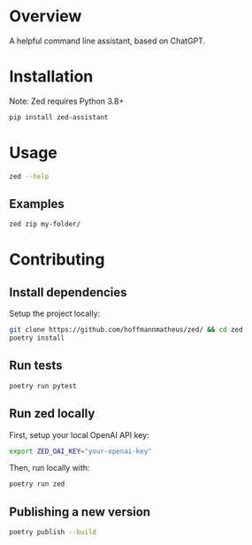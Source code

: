 
# Overview 
A helpful command line assistant, based on ChatGPT.

# Installation
Note: Zed requires Python 3.8+
```bash
pip install zed-assistant
```

# Usage
```bash
zed --help
```

## Examples
```bash
zed zip my-folder/
```

# Contributing 
## Install dependencies
Setup the project locally:
```bash
git clone https://github.com/hoffmannmatheus/zed/ && cd zed
poetry install
```

## Run tests
```bash
poetry run pytest
```

## Run zed locally
First, setup your local OpenAI API key: 
```bash
export ZED_OAI_KEY="your-openai-key"
```
Then, run locally with:
```bash
poetry run zed
```

## Publishing a new version
```bash
poetry publish --build
```
